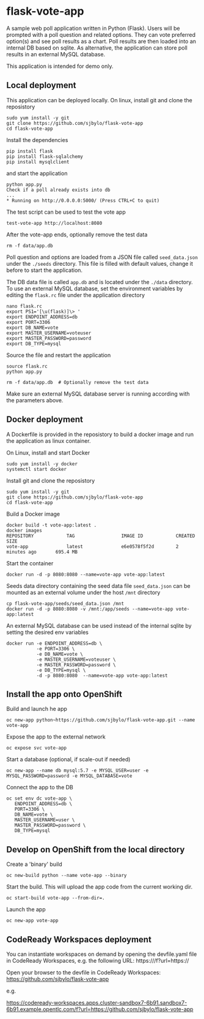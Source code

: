 # flask-vote-app
A sample web poll application written in Python (Flask).
Users will be prompted with a poll question and related options. They can vote preferred option(s) and see poll results as a chart. Poll results are then loaded into an internal DB based on sqlite. As alternative, the application can store poll results in an external MySQL database.

This application is intended for demo only.

## Local deployment
This application can be deployed locally. On linux, install git and clone the reposistory

```
sudo yum install -y git
git clone https://github.com/sjbylo/flask-vote-app
cd flask-vote-app
```

Install the dependencies

```
pip install flask
pip install flask-sqlalchemy
pip install mysqlclient
```

and start the application

```
python app.py
Check if a poll already exists into db
...
* Running on http://0.0.0.0:5000/ (Press CTRL+C to quit)
```

The test script can be used to test the vote app
```
test-vote-app http://localhost:8080
```

After the vote-app ends, optionally remove the test data 

```
rm -f data/app.db  
```

Poll question and options are loaded from a JSON file called ``seed_data.json`` under the ``./seeds`` directory. This file is filled with default values, change it before to start the application.

The DB data file is called ``app.db`` and is located under the ``./data`` directory. To use an external MySQL database, set the environment variables by editing the ``flask.rc`` file under the application directory

```
nano flask.rc
export PS1='[\u(flask)]\> '
export ENDPOINT_ADDRESS=db
export PORT=3306
export DB_NAME=vote
export MASTER_USERNAME=voteuser
export MASTER_PASSWORD=password
export DB_TYPE=mysql
```

Source the file and restart the application

```
source flask.rc
python app.py

rm -f data/app.db  # Optionally remove the test data
```

Make sure an external MySQL database server is running according with the parameters above.

## Docker deployment
A Dockerfile is provided in the reposistory to build a docker image and run the application as linux container.

On Linux, install and start Docker

```
sudo yum install -y docker
systemctl start docker
```

Install git and clone the reposistory

```
sudo yum install -y git
git clone https://github.com/sjbylo/flask-vote-app
cd flask-vote-app
```

Build a Docker image

```
docker build -t vote-app:latest .
docker images
REPOSITORY            TAG                 IMAGE ID            CREATED             SIZE
vote-app              latest              e6e0578f5f2d        2 minutes ago       695.4 MB
```

Start the container

```
docker run -d -p 8080:8080 --name=vote-app vote-app:latest
```

Seeds data directory containing the seed data file ``seed_data.json`` can be mounted as an external volume under the host ``/mnt`` directory

```
cp flask-vote-app/seeds/seed_data.json /mnt
docker run -d -p 8080:8080 -v /mnt:/app/seeds --name=vote-app vote-app:latest
```

An external MySQL database can be used instead of the internal sqlite by setting the desired env variables

```
docker run -e ENDPOINT_ADDRESS=db \
           -e PORT=3306 \
           -e DB_NAME=vote \
           -e MASTER_USERNAME=voteuser \
           -e MASTER_PASSWORD=password \
           -e DB_TYPE=mysql \
           -d -p 8080:8080  --name=vote-app vote-app:latest
```

## Install the app onto OpenShift

Build and launch he app

```
oc new-app python~https://github.com/sjbylo/flask-vote-app.git --name vote-app
```

Expose the app to the external network

```
oc expose svc vote-app
```

Start a database (optional, if scale-out if needed)

```
oc new-app --name db mysql:5.7 -e MYSQL_USER=user -e MYSQL_PASSWORD=password -e MYSQL_DATABASE=vote
```

Connect the app to the DB

```
oc set env dc vote-app \
   ENDPOINT_ADDRESS=db \
   PORT=3306 \
   DB_NAME=vote \
   MASTER_USERNAME=user \
   MASTER_PASSWORD=password \
   DB_TYPE=mysql
```

## Develop on OpenShift from the local directory

Create a 'binary' build 

```
oc new-build python --name vote-app --binary
```

Start the build.  This will upload the app code from the current working dir.

```
oc start-build vote-app --from-dir=.
```

Launch the app

```
oc new-app vote-app
```





## CodeReady Workspaces deployment


You can instantiate workspaces on demand by opening the devfile.yaml file in CodeReady Workspaces, e.g. the following URL: https://<CheHost>/f?url=https://<GitRepository>

Open your browser to the devfile in CodeReady Workspaces: https://github.com/sjbylo/flask-vote-app

e.g.

https://codeready-workspaces.apps.cluster-sandbox7-6b91.sandbox7-6b91.example.opentlc.com/f?url=https://github.com/sjbylo/flask-vote-app



